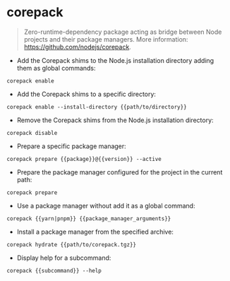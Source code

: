 # corepack

> Zero-runtime-dependency package acting as bridge between Node projects and their package managers.
> More information: <https://github.com/nodejs/corepack>.

- Add the Corepack shims to the Node.js installation directory adding them as global commands:

`corepack enable`

- Add the Corepack shims to a specific directory:

`corepack enable --install-directory {{path/to/directory}}`

- Remove the Corepack shims from the Node.js installation directory:

`corepack disable`

- Prepare a specific package manager:

`corepack prepare {{package}}@{{version}} --active`

- Prepare the package manager configured for the project in the current path:

`corepack prepare`

- Use a package manager without add it as a global command:

`corepack {{yarn|pnpm}} {{package_manager_arguments}}`

- Install a package manager from the specified archive:

`corepack hydrate {{path/to/corepack.tgz}}`

- Display help for a subcommand:

`corepack {{subcommand}} --help`
